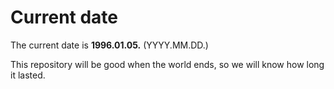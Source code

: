 # Current date

The current date is **1996.01.05.** (YYYY.MM.DD.)

This repository will be good when the world ends, so we will know how long it lasted.